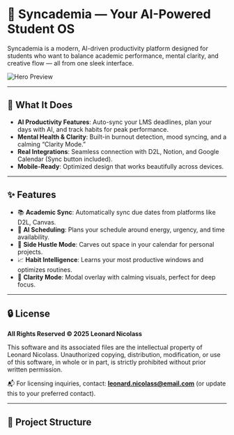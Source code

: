 # 🧠 Syncademia — Your AI-Powered Student OS

Syncademia is a modern, AI-driven productivity platform designed for students who want to balance academic performance, mental clarity, and creative flow — all from one sleek interface.

![Hero Preview](./preview.png)

---

## 🚀 What It Does

- **AI Productivity Features**: Auto-sync your LMS deadlines, plan your days with AI, and track habits for peak performance.
- **Mental Health & Clarity**: Built-in burnout detection, mood syncing, and a calming “Clarity Mode.”
- **Real Integrations**: Seamless connection with D2L, Notion, and Google Calendar (Sync button included).
- **Mobile-Ready**: Optimized design that works beautifully across devices.

---

## ✨ Features

- 📚 **Academic Sync**: Automatically sync due dates from platforms like D2L, Canvas.
- 📆 **AI Scheduling**: Plans your schedule around energy, urgency, and time availability.
- 🚀 **Side Hustle Mode**: Carves out space in your calendar for personal projects.
- 📈 **Habit Intelligence**: Learns your most productive windows and optimizes routines.
- 🧘 **Clarity Mode**: Modal overlay with calming visuals, perfect for deep focus.

---

## 🔒 License

**All Rights Reserved © 2025 Leonard Nicolass**

This software and its associated files are the intellectual property of Leonard Nicolass. Unauthorized copying, distribution, modification, or use of this software, in whole or in part, is strictly prohibited without prior written permission.

📬 For licensing inquiries, contact: **leonard.nicolass@email.com** (or update this to your preferred contact).

---

## 📂 Project Structure

